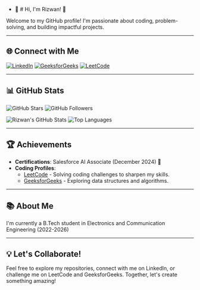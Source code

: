 - 👋 # Hi, I'm Rizwan! 👋

Welcome to my GitHub profile! I'm passionate about coding, problem-solving, and building impactful projects.

---

## 🌐 Connect with Me
[![LinkedIn](https://img.shields.io/badge/LinkedIn-0077B5?style=for-the-badge&logo=linkedin&logoColor=white)](https://www.linkedin.com/in/sk-md-rizwan-39922b22a/)
[![GeeksforGeeks](https://img.shields.io/badge/GeeksforGeeks-0F9D58?style=for-the-badge&logo=geeksforgeeks&logoColor=white)](https://www.geeksforgeeks.org/user/skmdrizwm4wn/)
[![LeetCode](https://img.shields.io/badge/LeetCode-FFA116?style=for-the-badge&logo=leetcode&logoColor=black)](https://leetcode.com/u/Rizwan10/)

---

## 📊 GitHub Stats
![GitHub Stars](https://img.shields.io/github/stars/Rizwan102003?style=for-the-badge&color=FFD700)
![GitHub Followers](https://img.shields.io/github/followers/Rizwan102003?style=for-the-badge&color=0E76A8)

![Rizwan's GitHub Stats](https://github-readme-stats.vercel.app/api?username=Rizwan102003&show_icons=true&theme=radical)
![Top Languages](https://github-readme-stats.vercel.app/api/top-langs/?username=Rizwan102003&layout=compact&theme=radical)

---

## 🏆 Achievements
- **Certifications**: Salesforce AI Associate (December 2024) 🏅
- **Coding Profiles**:
  - [LeetCode](https://leetcode.com/u/Rizwan10/) - Solving coding challenges to sharpen my skills.
  - [GeeksforGeeks](https://www.geeksforgeeks.org/user/skmdrizwm4wn/) - Exploring data structures and algorithms.

---

## 📚 About Me
I'm currently a B.Tech student in Electronics and Communication Engineering (2022-2026)

---

## 💡 Let's Collaborate!
Feel free to explore my repositories, connect with me on LinkedIn, or challenge me on LeetCode and GeeksforGeeks. Together, let's create something amazing!


<!---
Rizwan102003/Rizwan102003 is a ✨ special ✨ repository because its `README.md` (this file) appears on your GitHub profile.
You can click the Preview link to take a look at your changes.
--->
